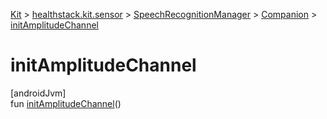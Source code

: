 
[Kit](../../../../kit.html) > [healthstack.kit.sensor](../../index.html) > [SpeechRecognitionManager](../index.html) > [Companion](index.html) > [initAmplitudeChannel](init-amplitude-channel.html)



# initAmplitudeChannel



[androidJvm]\
fun [initAmplitudeChannel](init-amplitude-channel.html)()




